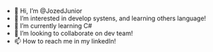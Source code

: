 - 👋 Hi, I’m @JozedJunior
- 👀 I’m interested in develop systens, and learning others language!
- 🌱 I’m currently learning C#
- 💞️ I’m looking to collaborate on dev team!
- 📫 How to reach me in my linkedIn!

<!---
JozedJunior/JozedJunior is a ✨ special ✨ repository because its `README.md` (this file) appears on your GitHub profile.
You can click the Preview link to take a look at your changes.
--->
